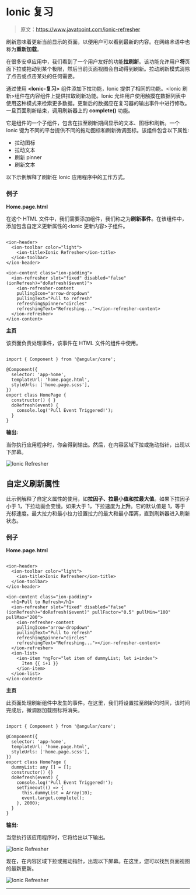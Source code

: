 # Ionic 复习

> 原文：<https://www.javatpoint.com/ionic-refresher>

刷新意味着更新当前显示的页面，以便用户可以看到最新的内容。在网络术语中也称为**重新加载**。

在很多安卓应用中，我们看到了一个用户友好的功能**拉刷新**。该功能允许用户**将**页面下拉或拖动到某个极限，然后当前页面视图会自动得到刷新。拉动刷新模式消除了点击或点击某处的任何需要。

通过使用 **<Ionic-复习>** 组件添加下拉功能，Ionic 提供了相同的功能。<Ionic 刷新>组件在内容组件上提供拉取刷新功能。Ionic 允许用户使用触摸在数据列表中使用这种模式来检索更多数据。更新后的数据应在复习器的输出事件中进行修改。一旦页面刷新结束，调用刷新器上的 **complete()** 功能。

它是<ion-refresher>组件的一个子组件，包含在拉至刷新期间显示的文本、图标和刷新。一个 Ionic 键为不同的平台提供不同的拖动图标和刷新微调图标。该组件包含以下属性:</ion-refresher>

*   拉动图标
*   拉动文本
*   刷新 pinner
*   刷新文本

以下示例解释了刷新在 Ionic 应用程序中的工作方式。

### 例子

**Home.page.html**

在这个 HTML 文件中，我们需要添加<ion-refresher>组件，我们称之为**刷新事件**。在该组件中，添加包含自定义更新属性的<Ionic 更新内容>子组件。</ion-refresher>

```

<ion-header>
  <ion-toolbar color="light">
    <ion-title>Ionic Refresher</ion-title>
  </ion-toolbar>
</ion-header>

<ion-content class="ion-padding">
  <ion-refresher slot="fixed" disabled="false" (ionRefresh)="doRefresh($event)">
    <ion-refresher-content
    pullingIcon="arrow-dropdown"
    pullingText="Pull to refresh"
    refreshingSpinner="circles"
    refreshingText="Refreshing..."></ion-refresher-content>
  </ion-refresher>
</ion-content>

```

**主页**

该页面负责处理事件，该事件在 HTML 文件的<ion-refresher>组件中使用。</ion-refresher>

```

import { Component } from '@angular/core';

@Component({
  selector: 'app-home',
  templateUrl: 'home.page.html',
  styleUrls: ['home.page.scss'],
})
export class HomePage {
  constructor() { }
  doRefresh(event) {
    console.log('Pull Event Triggered!');
  }
}

```

**输出:**

当你执行应用程序时，你会得到输出。然后，在内容区域下拉或拖动指针，出现以下屏幕。

![Ionic Refresher](img/f0e7c526e0d426605e769c9c776ac80f.png)

## 自定义刷新属性

此示例解释了自定义属性的使用，如**拉因子、拉最小值和拉最大值**。如果下拉因子小于 1，下拉动画会变慢。如果大于 1，下拉速度为**上升**。它的默认值是 1，等于光标速度。最大拉力和最小拉力设置拉力的最大和最小距离，直到刷新器进入刷新状态。

### 例子

**Home.page.html**

```

<ion-header>
  <ion-toolbar color="light">
    <ion-title>Ionic Refresher</ion-title>
  </ion-toolbar>
</ion-header>

<ion-content class="ion-padding">
  <h1>Pull to Refresh</h1>
  <ion-refresher slot="fixed" disabled="false" (ionRefresh)="doRefresh($event)" pullFactor="0.5" pullMin="100" pullMax="200">
    <ion-refresher-content
    pullingIcon="arrow-dropdown"
    pullingText="Pull to refresh"
    refreshingSpinner="circles"
    refreshingText="Refreshing..."></ion-refresher-content>
  </ion-refresher>
  <ion-list>  
    <ion-item *ngFor="let item of dummyList; let i=index">  
      Item {{ i+1 }}
    </ion-item>  
  </ion-list>
</ion-content>

```

**主页**

此页面处理刷新组件中发生的事件。在这里，我们将设置拉至刷新的时间，该时间完成后，微调器加载图标将消失。

```

import { Component } from '@angular/core';

@Component({
  selector: 'app-home',
  templateUrl: 'home.page.html',
  styleUrls: ['home.page.scss'],
})
export class HomePage {
  dummyList: any [] = [];
  constructor() {}
  doRefresh(event) {
    console.log('Pull Event Triggered!');
    setTimeout(() => {
      this.dummyList = Array(10);
      event.target.complete();
    }, 2000);
  }
}

```

**输出:**

当您执行该应用程序时，它将给出以下输出。

![Ionic Refresher](img/61841015ed6b7b4de66319f5f251f95e.png)

现在，在内容区域下拉或拖动指针，出现以下屏幕。在这里，您可以找到页面视图的最新更新。

![Ionic Refresher](img/b6a244588f15908673e3bf3bfc08c139.png)

* * *